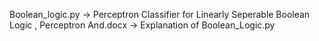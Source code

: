 Boolean_logic.py -> Perceptron Classifier for Linearly Seperable Boolean Logic , 
Perceptron And.docx -> Explanation of Boolean_Logic.py
